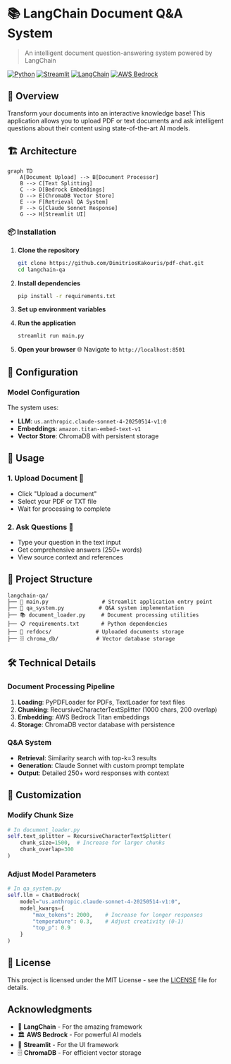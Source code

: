 # 📚 LangChain Document Q&A System

> An intelligent document question-answering system powered by LangChain

[![Python](https://img.shields.io/badge/python-3.8+-blue.svg)](https://www.python.org/downloads/)
[![Streamlit](https://img.shields.io/badge/streamlit-1.28+-red.svg)](https://streamlit.io/)
[![LangChain](https://img.shields.io/badge/langchain-latest-green.svg)](https://python.langchain.com/)
[![AWS Bedrock](https://img.shields.io/badge/AWS-Bedrock-orange.svg)](https://aws.amazon.com/bedrock/)

## 🌟 Overview

Transform your documents into an interactive knowledge base! This application allows you to upload PDF or text documents and ask intelligent questions about their content using state-of-the-art AI models.

## 🏗️ Architecture

```mermaid
graph TD
    A[Document Upload] --> B[Document Processor]
    B --> C[Text Splitting]
    C --> D[Bedrock Embeddings]
    D --> E[ChromaDB Vector Store]
    E --> F[Retrieval QA System]
    F --> G[Claude Sonnet Response]
    G --> H[Streamlit UI]
```

### 📦 Installation

1. **Clone the repository**
   ```bash
   git clone https://github.com/DimitriosKakouris/pdf-chat.git
   cd langchain-qa
   ```

2. **Install dependencies**
   ```bash
   pip install -r requirements.txt
   ```

3. **Set up environment variables**
   

4. **Run the application**
   ```bash
   streamlit run main.py
   ```

5. **Open your browser** 🌐
   Navigate to `http://localhost:8501`

## 🔧 Configuration

### Model Configuration

The system uses:
- **LLM**: `us.anthropic.claude-sonnet-4-20250514-v1:0`
- **Embeddings**: `amazon.titan-embed-text-v1`
- **Vector Store**: ChromaDB with persistent storage

## 📖 Usage

### 1. Upload Document 📄
- Click "Upload a document" 
- Select your PDF or TXT file
- Wait for processing to complete

### 2. Ask Questions 💭
- Type your question in the text input
- Get comprehensive answers (250+ words)
- View source context and references

## 🏢 Project Structure

```
langchain-qa/
├── 📄 main.py                 # Streamlit application entry point
├── 🔧 qa_system.py           # Q&A system implementation
├── 📚 document_loader.py     # Document processing utilities
├── 📋 requirements.txt       # Python dependencies
├── 📁 refdocs/              # Uploaded documents storage
├── 🗄️ chroma_db/            # Vector database storage
```

## 🛠️ Technical Details

### Document Processing Pipeline

1. **Loading**: PyPDFLoader for PDFs, TextLoader for text files
2. **Chunking**: RecursiveCharacterTextSplitter (1000 chars, 200 overlap)
3. **Embedding**: AWS Bedrock Titan embeddings
4. **Storage**: ChromaDB vector database with persistence

### Q&A System

- **Retrieval**: Similarity search with top-k=3 results
- **Generation**: Claude Sonnet with custom prompt template
- **Output**: Detailed 250+ word responses with context

## 🎯 Customization

### Modify Chunk Size
```python
# In document_loader.py
self.text_splitter = RecursiveCharacterTextSplitter(
    chunk_size=1500,  # Increase for larger chunks
    chunk_overlap=300
)
```

### Adjust Model Parameters
```python
# In qa_system.py
self.llm = ChatBedrock(
    model="us.anthropic.claude-sonnet-4-20250514-v1:0",
    model_kwargs={
        "max_tokens": 2000,    # Increase for longer responses
        "temperature": 0.3,    # Adjust creativity (0-1)
        "top_p": 0.9
    }
)
```


## 📜 License

This project is licensed under the MIT License - see the [LICENSE](LICENSE) file for details.

##  Acknowledgments

- 🦜 **LangChain** - For the amazing framework
- 🏛️ **AWS Bedrock** - For powerful AI models  
- 🎨 **Streamlit** - For the UI framework
- 🗄️ **ChromaDB** - For efficient vector storage
